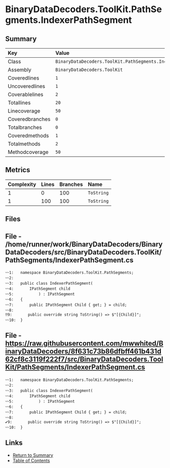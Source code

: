 ﻿# BinaryDataDecoders.ToolKit.PathSegments.IndexerPathSegment

## Summary

| Key             | Value                                                        |
| :-------------- | :----------------------------------------------------------- |
| Class           | `BinaryDataDecoders.ToolKit.PathSegments.IndexerPathSegment` |
| Assembly        | `BinaryDataDecoders.ToolKit`                                 |
| Coveredlines    | `1`                                                          |
| Uncoveredlines  | `1`                                                          |
| Coverablelines  | `2`                                                          |
| Totallines      | `20`                                                         |
| Linecoverage    | `50`                                                         |
| Coveredbranches | `0`                                                          |
| Totalbranches   | `0`                                                          |
| Coveredmethods  | `1`                                                          |
| Totalmethods    | `2`                                                          |
| Methodcoverage  | `50`                                                         |

## Metrics

| Complexity | Lines | Branches | Name       |
| :--------- | :---- | :------- | :--------- |
| 1          | 0     | 100      | `ToString` |
| 1          | 100   | 100      | `ToString` |

## Files

## File - /home/runner/work/BinaryDataDecoders/BinaryDataDecoders/src/BinaryDataDecoders.ToolKit/PathSegments/IndexerPathSegment.cs

```CSharp
〰1:   namespace BinaryDataDecoders.ToolKit.PathSegments;
〰2:   
〰3:   public class IndexerPathSegment(
〰4:       IPathSegment child
〰5:           ) : IPathSegment
〰6:   {
〰7:       public IPathSegment Child { get; } = child;
〰8:   
‼9:       public override string ToString() => $"[{Child}]";
〰10:  }
```

## File - https://raw.githubusercontent.com/mwwhited/BinaryDataDecoders/8f631c73b86dfbff461b431d62cf8c3119f222f7/src/BinaryDataDecoders.ToolKit/PathSegments/IndexerPathSegment.cs

```CSharp
〰1:   namespace BinaryDataDecoders.ToolKit.PathSegments;
〰2:   
〰3:   public class IndexerPathSegment(
〰4:       IPathSegment child
〰5:           ) : IPathSegment
〰6:   {
〰7:       public IPathSegment Child { get; } = child;
〰8:   
✔9:       public override string ToString() => $"[{Child}]";
〰10:  }
```

## Links

* [Return to Summary](Summary.md)
* [Table of Contents](../TOC.md)

